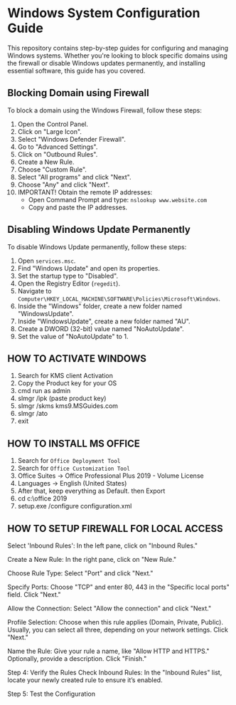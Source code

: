 # Windows System Configuration Guide

This repository contains step-by-step guides for configuring and managing Windows systems. Whether you're looking to block specific domains using the firewall or disable Windows updates permanently, and installing essential software, this guide has you covered.

## Blocking Domain using Firewall

To block a domain using the Windows Firewall, follow these steps:

1. Open the Control Panel.
2. Click on "Large Icon".
3. Select "Windows Defender Firewall".
4. Go to "Advanced Settings".
5. Click on "Outbound Rules".
6. Create a New Rule.
7. Choose "Custom Rule".
8. Select "All programs" and click "Next".
9. Choose "Any" and click "Next".
10. IMPORTANT! Obtain the remote IP addresses:
    - Open Command Prompt and type: `nslookup www.website.com`
    - Copy and paste the IP addresses.

## Disabling Windows Update Permanently

To disable Windows Update permanently, follow these steps:

1. Open `services.msc`.
2. Find "Windows Update" and open its properties.
3. Set the startup type to "Disabled".
4. Open the Registry Editor (`regedit`).
5. Navigate to `Computer\HKEY_LOCAL_MACHINE\SOFTWARE\Policies\Microsoft\Windows`.
6. Inside the "Windows" folder, create a new folder named "WindowsUpdate".
7. Inside "WindowsUpdate", create a new folder named "AU".
8. Create a DWORD (32-bit) value named "NoAutoUpdate".
9. Set the value of "NoAutoUpdate" to 1.


## HOW TO ACTIVATE WINDOWS

1. Search for KMS client Activation
2. Copy the Product key for your OS
3. cmd run as admin
4. slmgr /ipk (paste product key)
5. slmgr /skms kms9.MSGuides.com
6. slmgr /ato
7. exit


## HOW TO INSTALL MS OFFICE

1. Search for `Office Deployment Tool`
2. Search for `Office Customization Tool`
3. Office Suites -> Office Professional Plus 2019 - Volume License
4. Languages -> English (United States)
5. After that, keep everything as Default. then Export
6. cd c:\office 2019
7. setup.exe /configure configuration.xml

## HOW TO SETUP FIREWALL FOR LOCAL ACCESS

Select 'Inbound Rules':
In the left pane, click on "Inbound Rules."

Create a New Rule:
In the right pane, click on "New Rule."

Choose Rule Type:
Select "Port" and click "Next."

Specify Ports:
Choose "TCP" and enter 80, 443 in the "Specific local ports" field.
Click "Next."

Allow the Connection:
Select "Allow the connection" and click "Next."

Profile Selection:
Choose when this rule applies (Domain, Private, Public). Usually, you can select all three, depending on your network settings.
Click "Next."

Name the Rule:
Give your rule a name, like "Allow HTTP and HTTPS."
Optionally, provide a description.
Click "Finish."

Step 4: Verify the Rules
Check Inbound Rules:
In the "Inbound Rules" list, locate your newly created rule to ensure it’s enabled.

Step 5: Test the Configuration
